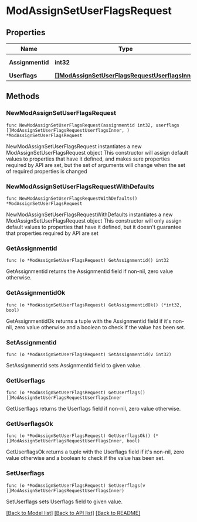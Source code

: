 # ModAssignSetUserFlagsRequest

## Properties

Name | Type | Description | Notes
------------ | ------------- | ------------- | -------------
**Assignmentid** | **int32** | assignment id | 
**Userflags** | [**[]ModAssignSetUserFlagsRequestUserflagsInner**](ModAssignSetUserFlagsRequestUserflagsInner.md) |  | 

## Methods

### NewModAssignSetUserFlagsRequest

`func NewModAssignSetUserFlagsRequest(assignmentid int32, userflags []ModAssignSetUserFlagsRequestUserflagsInner, ) *ModAssignSetUserFlagsRequest`

NewModAssignSetUserFlagsRequest instantiates a new ModAssignSetUserFlagsRequest object
This constructor will assign default values to properties that have it defined,
and makes sure properties required by API are set, but the set of arguments
will change when the set of required properties is changed

### NewModAssignSetUserFlagsRequestWithDefaults

`func NewModAssignSetUserFlagsRequestWithDefaults() *ModAssignSetUserFlagsRequest`

NewModAssignSetUserFlagsRequestWithDefaults instantiates a new ModAssignSetUserFlagsRequest object
This constructor will only assign default values to properties that have it defined,
but it doesn't guarantee that properties required by API are set

### GetAssignmentid

`func (o *ModAssignSetUserFlagsRequest) GetAssignmentid() int32`

GetAssignmentid returns the Assignmentid field if non-nil, zero value otherwise.

### GetAssignmentidOk

`func (o *ModAssignSetUserFlagsRequest) GetAssignmentidOk() (*int32, bool)`

GetAssignmentidOk returns a tuple with the Assignmentid field if it's non-nil, zero value otherwise
and a boolean to check if the value has been set.

### SetAssignmentid

`func (o *ModAssignSetUserFlagsRequest) SetAssignmentid(v int32)`

SetAssignmentid sets Assignmentid field to given value.


### GetUserflags

`func (o *ModAssignSetUserFlagsRequest) GetUserflags() []ModAssignSetUserFlagsRequestUserflagsInner`

GetUserflags returns the Userflags field if non-nil, zero value otherwise.

### GetUserflagsOk

`func (o *ModAssignSetUserFlagsRequest) GetUserflagsOk() (*[]ModAssignSetUserFlagsRequestUserflagsInner, bool)`

GetUserflagsOk returns a tuple with the Userflags field if it's non-nil, zero value otherwise
and a boolean to check if the value has been set.

### SetUserflags

`func (o *ModAssignSetUserFlagsRequest) SetUserflags(v []ModAssignSetUserFlagsRequestUserflagsInner)`

SetUserflags sets Userflags field to given value.



[[Back to Model list]](../README.md#documentation-for-models) [[Back to API list]](../README.md#documentation-for-api-endpoints) [[Back to README]](../README.md)


